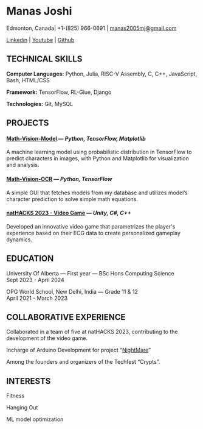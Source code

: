 # Manas Joshi

Edmonton, Canada| \+1-(825) 966-0691 | [manas2005mj@gmail.com](mailto:manas2005mj@gmail.com)

[Linkedin](https://www.linkedin.com/in/manas-joshi-employee-of-the-year/) | [Youtube](https://www.youtube.com/@GodOfGodsOfTheKnownReality) | [Github](https://github.com/BetterThanYou73)

## **TECHNICAL SKILLS**

**Computer Languages:** Python, Julia, RISC-V Assembly,  C, C++, JavaScript, Bash, HTML/CSS

**Framework:** TensorFlow, RL-Glue, Django

**Technologies:** Git, MySQL

## **PROJECTS**

#### [**Math-Vision-Model**](https://github.com/BetterThanYou73/tensorflow-math-vision) — ***Python, TensorFlow, Matplotlib***

A machine learning model using probabilistic distribution in TensorFlow to predict characters in images, with Python and Matplotlib for visualization and analysis.

#### [**Math-Vision-OCR**](https://github.com/BetterThanYou73/math-vision) **—** *Python, TensorFlow*

A simple GUI that fetches models from my database and utilizes model’s character prediction to solve simple math equations.

#### [**natHACKS 2023 \- Video Game**](https://github.com/GOATMaxwellN/Nightmares) — ***Unity, C\#, C++***

Developed an innovative video game that parametrizes the player's experience based on their ECG data to create personalized gameplay dynamics.

## **EDUCATION**

University Of Alberta **—** First year **—**  BSc Hons Computing Science  
Sept 2023 \- April 2024

OPG World School, New Delhi, India **—** Grade 11 & 12   
April 2021 \- March 2023

## **COLLABORATIVE EXPERIENCE**

Collaborated in a team of five at natHACKS 2023, contributing to the development of the video game.

Incharge of Arduino Development for project “[NightMare](https://github.com/GOATMaxwellN/Nightmares)”

Among the founders and organizers of the Techfest “Crypts”.

## **INTERESTS**

Fitness

Hanging Out

ML model optimization

